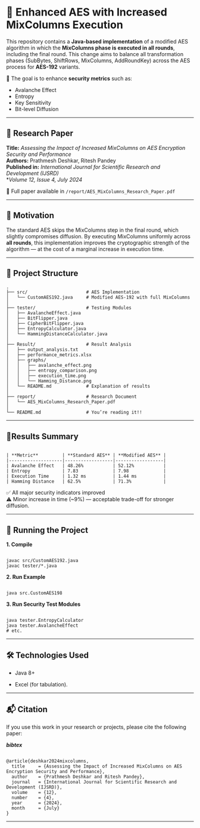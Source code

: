 # 🔐 Enhanced AES with Increased MixColumns Execution

This repository contains a **Java-based implementation** of a modified AES algorithm in which the **MixColumns phase is executed in all rounds**, including the final round. This change aims to balance all transformation phases (SubBytes, ShiftRows, MixColumns, AddRoundKey) across the AES process for **AES-192** variants.

📌 The goal is to enhance **security metrics** such as:
- Avalanche Effect
- Entropy
- Key Sensitivity
- Bit-level Diffusion

---

## 📄 Research Paper

**Title:** *Assessing the Impact of Increased MixColumns on AES Encryption Security and Performance*  
**Authors:** Prathmesh Deshkar, Ritesh Pandey  
**Published in:** *International Journal for Scientific Research and Development (IJSRD)*  
**Volume 12, Issue 4, July 2024*

📄 Full paper available in `/report/AES_MixColumns_Research_Paper.pdf`

---

## 🧠 Motivation

The standard AES skips the MixColumns step in the final round, which slightly compromises diffusion. By executing MixColumns uniformly across **all rounds**, this implementation improves the cryptographic strength of the algorithm — at the cost of a marginal increase in execution time.

---

## 📁 Project Structure

```plaintext
.
├── src/                      # AES Implementation
│   └── CustomAES192.java     # Modified AES-192 with full MixColumns
│
├── tester/                   # Testing Modules
│   ├── AvalancheEffect.java
│   ├── BitFlipper.java
│   ├── CipherBitFlipper.java
│   ├── EntropyCalculator.java
│   └── HammingDistanceCalculator.java
│
├── Result/                   # Result Analysis
│   ├── output_analysis.txt
│   ├── performance_metrics.xlsx
│   ├── graphs/
│   │   ├── avalanche_effect.png
│   │   ├── entropy_comparison.png
│   │   ├── execution_time.png
│   │   └── Hamming_Distance.png
│   └── README.md             # Explanation of results
│
├── report/                   # Research Document
│   └── AES_MixColumns_Research_Paper.pdf
│         
└── README.md                 # You’re reading it!!

```

---

## 🧪Results Summary

```plaintext

| **Metric**         | **Standard AES** | **Modified AES** |
|--------------------|------------------|------------------|
| Avalanche Effect   | 48.26%           | 52.12%           |
| Entropy            | 7.83             | 7.98             |
| Execution Time     | 1.32 ms          | 1.44 ms          |
| Hamming Distance   | 62.5%            | 71.3%            |

```

✅ All major security indicators improved <br>
⚠️ Minor increase in time (~9%) — acceptable trade-off for stronger diffusion.

---

## 🚀 Running the Project

**1. Compile**

```plaintext

javac src/CustomAES192.java
javac tester/*.java

```

**2. Run Example**

```plaintext

java src.CustomAES198

```

**3. Run Security Test Modules**

```plaintext

java tester.EntropyCalculator
java tester.AvalancheEffect
# etc.

```

---

## 🛠 Technologies Used

- Java 8+

- Excel (for tabulation).

---

## 📬 Citation

If you use this work in your research or projects, please cite the following paper:

***bibtex***

```plaintext

@article{deshkar2024mixcolumns,
  title     = {Assessing the Impact of Increased MixColumns on AES Encryption Security and Performance},
  author    = {Prathmesh Deshkar and Ritesh Pandey},
  journal   = {International Journal for Scientific Research and Development (IJSRD)},
  volume    = {12},
  number    = {4},
  year      = {2024},
  month     = {July}
}

```

---